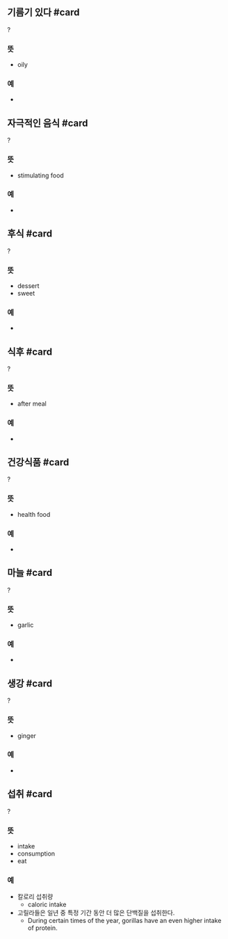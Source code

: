 ## 기름기 있다 #card
?
### 뜻
- oily
### 예
-
<!--SR:!2025-03-25,57,250-->

## 자극적인 음식 #card
?
### 뜻
- stimulating food
### 예
-
<!--SR:!2025-04-12,72,270-->

## 후식 #card
?
### 뜻
- dessert
- sweet
### 예
-
<!--SR:!2025-03-22,58,250-->

## 식후 #card
?
### 뜻
- after meal
### 예
-
<!--SR:!2025-02-26,3,190-->

## 건강식품 #card
?
### 뜻
- health food
### 예
-
<!--SR:!2025-03-26,58,250-->

## 마늘 #card
?
### 뜻
- garlic
### 예
-
<!--SR:!2025-03-31,60,250-->

## 생강 #card
?
### 뜻
- ginger
### 예
-
<!--SR:!2025-03-21,34,250-->

## 섭취 #card
?
### 뜻
- intake
- consumption
- eat
### 예
- 칼로리 섭취량
	- caloric intake
- 고릴라들은 일년 중 특정 기간 동안 더 많은 단백질을 섭취한다.
	- During certain times of the year, gorillas have an even higher intake of protein.
<!--SR:!2025-03-02,11,193-->



